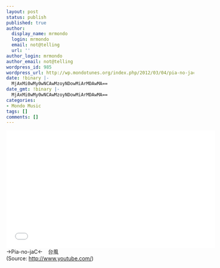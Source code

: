 ```yaml
---
layout: post
status: publish
published: true
author:
  display_name: mrmondo
  login: mrmondo
  email: not@telling
  url: ''
author_login: mrmondo
author_email: not@telling
wordpress_id: 985
wordpress_url: http://wp.mondotunes.org/index.php/2012/03/04/pia-no-jac/
date: !binary |-
  MjAxMi0wMy0wNCAwMzoyNDowMiArMDAwMA==
date_gmt: !binary |-
  MjAxMi0wMy0wNCAwMzoyNDowMiArMDAwMA==
categories:
- Mondo Music
tags: []
comments: []
---
```

<iframe width="560" height="315" src="//www.youtube.com/embed/FwC_gJUXJBs" frameborder="0"> </iframe>
→Pia-no-jaC←　台風
<div class="attribution">(<span>Source:</span> <a href="http://www.youtube.com/">http://www.youtube.com/</a>)</div>

